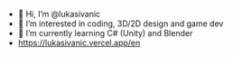 - 👋 Hi, I’m @lukasivanic
- 👀 I’m interested in coding, 3D/2D design and game dev
- 🌱 I’m currently learning C# (Unity) and Blender
-  https://lukasivanic.vercel.app/en
<!---
lukasivanic/lukasivanic is a ✨ special ✨ repository because its `README.md` (this file) appears on your GitHub profile.
You can click the Preview link to take a look at your changes.
--->
